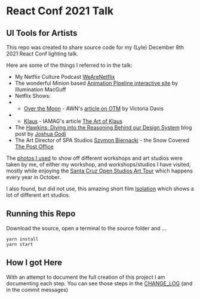 # React Conf 2021 Talk

## UI Tools for Artists

This repo was created to share source code for my (Lyle) December 8th 2021 React Conf lighting talk.

Here are some of the things I referred to in the talk:

- My Netflix Culture Podcast [WeAreNetflix](https://jobs.netflix.com/podcast)
- The wonderful Minion based [Animation Pipeline interactive site](https://www.illuminationMacGuff.com/pipeline) by Illumination MacGuff
- Netflix Shows:
- - [Over the Moon](https://www.netflix.com/title/80214236) - AWN's [article on OTM](https://www.awn.com/animationworld/glen-keanes-over-moon-artfully-illustrates-healing-grief-through-play) by Victoria Davis
- - [Klaus](https://www.netflix.com/title/80183187) - IAMAG's article [The Art of Klaus](https://www.iamag.co/the-art-of-klaus-40-concept-art-collection/)
- The [Hawkins: Diving into the Reasoning Behind our Design System](https://netflixtechblog.com/hawkins-diving-into-the-reasoning-behind-our-design-system-964a7357547) blog post by [Joshua Godi](https://www.linkedin.com/in/jgodi/)
- The Art Director of SPA Studios [Szymon Biernacki](https://www.artstation.com/biernac) - the Snow Covered [The Post Office](https://www.artstation.com/artwork/PegLZ)

The [photos I used](https://photos.app.goo.gl/ZpD3N3tThVL7ocodA) to show off different workshops and art studios were taken by me, of either my workshop, and workshops/studios I have visited, mostly while enjoying the [Santa Cruz Open Studios Art Tour](https://santacruzopenstudios.com/) which happens every year in October.

I also found, but did not use, this amazing short film [Isolation](https://www.youtube.com/watch?v=v7_foJZk9zA) which shows a lot of different art studios.

## Running this Repo

Download the source, open a terminal to the source folder and ...

```
yarn install
yarn start
```

## How I got Here

With an attempt to document the full creation of this project I am documenting each step. You can see those steps in the [CHANGE_LOG](CHANGE_LOG.md) (and in the commit messages)
